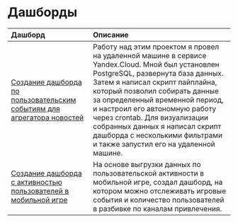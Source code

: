 # Дашборды
| Дашборд | Описание |
| :-------------------- | :-------------------- |
| [Создание дашборда по пользовательским событиям для агрегатора новостей](https://public.tableau.com/app/profile/andrey7619/viz/zen_dashboard_16694714899670/Dzen_Dash) | Работу над этим проектом я провел на удаленной машине в сервисе Yandex.Cloud. Мной был установлен PostgreSQL, развернута база данных. Затем я написал скрипт пайплайна, который позволил собирать данные за определенный временной период, и настроил его автономную работу через crontab. Для визуализации собранных данных я написал скрипт дашборда с несколькими фильтрами и также запустил его на удаленной машине. |
| [Создание дашборда с активностью пользователей в мобильной игре](https://public.tableau.com/app/profile/andrey7619/viz/Usersactivitydashboard/Dashboard1) | На основе выгрузки данных по пользовательской активности в мобильной игре, создал дашборд, на котором можно отслеживать игровые события и количество пользователей в разбивке по каналам привлечения. |
